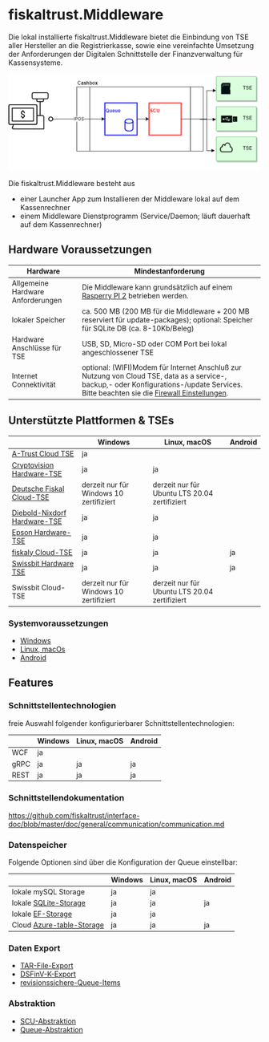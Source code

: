 # fiskaltrust.Middleware

Die lokal installierte fiskaltrust.Middleware bietet die Einbindung von TSE aller Hersteller an die Registrierkasse, sowie eine vereinfachte Umsetzung der Anforderungen der Digitalen Schnittstelle der Finanzverwaltung für Kassensysteme.

![middleware](../media/middleware.png)

Die fiskaltrust.Middleware besteht aus 

- einer Launcher App zum Installieren der Middleware lokal auf dem Kassenrechner
- einem Middleware Dienstprogramm (Service/Daemon; läuft dauerhaft auf dem Kassenrechner)

## Hardware Voraussetzungen

| Hardware                          | Mindestanforderung                                           |
| --------------------------------- | ------------------------------------------------------------ |
| Allgemeine Hardware Anforderungen | Die Middleware kann grundsätzlich auf einem [Rasperry PI 2](https://www.raspberrypi.org/products/raspberry-pi-2-model-b/) betrieben werden. |
| lokaler Speicher                  | ca. 500 MB (200 MB für die Middleware + 200 MB reserviert für update-packages); optional: Speicher für SQLite DB (ca. 8-10Kb/Beleg) |
| Hardware Anschlüsse für TSE       | USB, SD, Micro-SD oder COM Port bei lokal angeschlossener TSE |
| Internet Connektivität            | optional: (WIFI)Modem für Internet Anschluß zur Nutzung von Cloud TSE, data as a service-, backup,- oder Konfigurations-/update Services. Bitte beachten sie die [Firewall Einstellungen](../../../for-posdealers/03-sales/firewall-settings.md). |

## Unterstützte Plattformen & TSEs

|                                                              | Windows                                 | Linux, macOS | Android |
| ------------------------------------------------------------ | --------------------------------------- | ------------ | ------- |
| [A-Trust Cloud TSE](../features/TSE-A-Trust-Interoperabilitaet.md) | ja                                      |              |         |
| [Cryptovision Hardware-TSE](../features/TSE-Cryptovision-Interoperabilitaet.md) | ja                                      | ja           |         |
| [Deutsche Fiskal Cloud-TSE](../features/TSE-Deutsche-Fiskal-Interoperabilitaet.md) | derzeit nur für Windows 10 zertifiziert | derzeit nur für Ubuntu LTS 20.04 zertifiziert |         |
| [Diebold-Nixdorf Hardware-TSE](../features/TSE-Diebold-Nixdorf-Interoperabilitaet.md) | ja                                      | ja           |         |
| [Epson Hardware-TSE](../features/TSE-Epson-Interoperabilitaet.md) | ja                                      | ja           |         |
| [fiskaly Cloud-TSE](../features/TSE-Fiskaly-Interoperabilitaet.md) | ja                                      | ja           | ja      |
| [Swissbit Hardware TSE](../features/TSE-Swissbit-Interoperabilitaet.md) | ja                                      | ja           | ja      |
| Swissbit Cloud-TSE                                           | derzeit nur für Windows 10 zertifiziert | derzeit nur für Ubuntu LTS 20.04 zertifiziert |         |

### Systemvoraussetzungen

- [Windows](platform-windows.md)
- [Linux, macOs](platform-linux.md)
- [Android](platform-android.md)

## Features

### Schnittstellentechnologien

freie Auswahl folgender konfigurierbarer Schnittstellentechnologien:

|      | Windows | Linux, macOS | Android |
| ---- | ------- | ------------ | ------- |
| WCF  | ja      |              |         |
| gRPC | ja      | ja           | ja      |
| REST | ja      | ja           | ja      |

### Schnittstellendokumentation

https://github.com/fiskaltrust/interface-doc/blob/master/doc/general/communication/communication.md

### Datenspeicher

Folgende Optionen sind über die Konfiguration der Queue einstellbar:

|                                                              | Windows | Linux, macOS | Android |
| ------------------------------------------------------------ | ------- | ------------ | ------- |
| lokale mySQL Storage                                         | ja      | ja           |         |
| lokale [SQLite-Storage](../features/SQLite-Storage.md)       | ja      | ja           | ja      |
| lokale [EF-Storage](../features/EF-Storage.md)               | ja      | ja           |         |
| Cloud [Azure-table-Storage](../features/Azure-table-Storage.md) | ja      | ja           | ja      |

### Daten Export

-  [TAR-File-Export](../../revisionssichere-daten-as-a-service/features/TAR-File-Export.md) 
-  [DSFinV-K-Export](../../revisionssichere-daten-as-a-service/features/DSFinV-K-Export.md) 
-  [revisionssichere-Queue-Items](../../revisionssichere-daten-as-a-service/features/revisionssichere-Queue-Items.md) 

### Abstraktion

- [SCU-Abstraktion](../features/SCU-Abstraktion.md)  
- [Queue-Abstraktion](../features/Queue-Abstraktion.md) 

